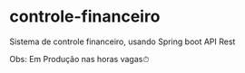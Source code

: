 # controle-financeiro
Sistema de controle financeiro, usando Spring boot API Rest

Obs: Em Produção nas horas vagas⏱
